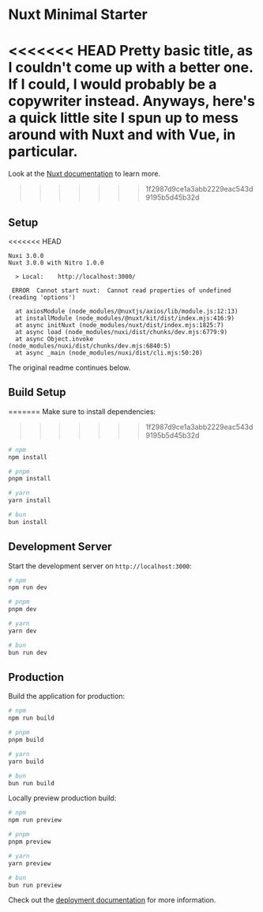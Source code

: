 # Nuxt Minimal Starter

<<<<<<< HEAD
Pretty basic title, as I couldn't come up with a better one. If I could, I would probably be a copywriter instead. Anyways, here's a quick little site I spun up to mess around with Nuxt and with Vue, in particular.
=======
Look at the [Nuxt documentation](https://nuxt.com/docs/getting-started/introduction) to learn more.
>>>>>>> 1f2987d9ce1a3abb2229eac543d9195b5d45b32d

## Setup

<<<<<<< HEAD
```
Nuxi 3.0.0
Nuxt 3.0.0 with Nitro 1.0.0

  > Local:    http://localhost:3000/

 ERROR  Cannot start nuxt:  Cannot read properties of undefined (reading 'options')

  at axiosModule (node_modules/@nuxtjs/axios/lib/module.js:12:13)
  at installModule (node_modules/@nuxt/kit/dist/index.mjs:416:9)
  at async initNuxt (node_modules/nuxt/dist/index.mjs:1825:7)
  at async load (node_modules/nuxi/dist/chunks/dev.mjs:6779:9)
  at async Object.invoke (node_modules/nuxi/dist/chunks/dev.mjs:6840:5)
  at async _main (node_modules/nuxi/dist/cli.mjs:50:20)
```

The original readme continues below.

## Build Setup
=======
Make sure to install dependencies:
>>>>>>> 1f2987d9ce1a3abb2229eac543d9195b5d45b32d

```bash
# npm
npm install

# pnpm
pnpm install

# yarn
yarn install

# bun
bun install
```

## Development Server

Start the development server on `http://localhost:3000`:

```bash
# npm
npm run dev

# pnpm
pnpm dev

# yarn
yarn dev

# bun
bun run dev
```

## Production

Build the application for production:

```bash
# npm
npm run build

# pnpm
pnpm build

# yarn
yarn build

# bun
bun run build
```

Locally preview production build:

```bash
# npm
npm run preview

# pnpm
pnpm preview

# yarn
yarn preview

# bun
bun run preview
```

Check out the [deployment documentation](https://nuxt.com/docs/getting-started/deployment) for more information.
